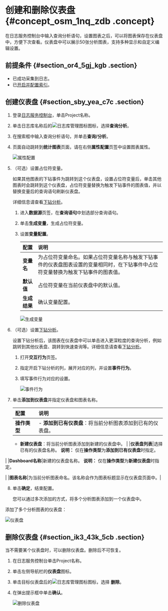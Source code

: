 # 创建和删除仪表盘 {#concept_osm_1nq_zdb .concept}

在日志服务控制台中输入查询分析语句，设置图表之后，可以将图表保存在仪表盘中，方便下次查看。仪表盘中可以展示50张分析图表，支持多种显示和自定义编辑设置。

## 前提条件 {#section_or4_5gj_kgb .section}

-   已成功采集到日志。
-   已[开启并配置索引](cn.zh-CN/用户指南/查询与分析/开启并配置索引.md)。

## 创建仪表盘 {#section_sby_yea_c7c .section}

1.  登录[日志服务控制台](https://sls.console.aliyun.com)，单击Project名称。
2.  单击日志库名称后的![日志库管理图标](http://static-aliyun-doc.oss-cn-hangzhou.aliyuncs.com/assets/img/21321/156439113453157_zh-CN.png)图标，选择**查询分析**。
3.  在搜索框中输入查询分析语句，并单击**查询/分析**。
4.  页面自动跳转到**统计图表**页面，请在右侧**属性配置**页签中设置图表属性。

    ![属性配置](http://static-aliyun-doc.oss-cn-hangzhou.aliyuncs.com/assets/img/13143/15643911345695_zh-CN.png)

5.  （可选）设置占位符变量。

    如果其他图表的下钻事件为跳转到这个仪表盘，设置占位符变量后，单击其他图表时会跳转到这个仪表盘，占位符变量替换为触发下钻事件的图表值，并以替换变量后的查询语句刷新仪表盘。

    详细信息请查看[下钻分析](cn.zh-CN/用户指南/可视化分析/仪表盘/下钻分析.md)。

    1.  进入**数据源**页签，在**查询语句**中划选部分查询语句。
    2.  单击**生成变量**，生成占位符变量。
    3.  设置**变量配置**。

        |配置|说明|
        |:-|:-|
        |**变量名**|为占位符变量命名。如果占位符变量名称与触发下钻事件的仪表盘图表设置的变量相同时，在下钻事件中占位符变量替换为触发下钻事件的图表值。|
        |**默认值**|占位符变量在当前仪表盘中的默认值。|
        |**生成结果**|确认变量配置。|

        ![生成变量](http://static-aliyun-doc.oss-cn-hangzhou.aliyuncs.com/assets/img/13143/156439113410583_zh-CN.png)

6.  （可选）设置[下钻分析](cn.zh-CN/用户指南/可视化分析/仪表盘/下钻分析.md)。

    设置下钻分析后，该图表在仪表盘中可以单击进入更深粒度的查询分析，例如跳转到其他仪表盘、跳转到快速查询等。详细信息请查看[下钻分析](cn.zh-CN/用户指南/可视化分析/仪表盘/下钻分析.md)。

    1.  打开**交互行为**页签。
    2.  指定开启下钻分析的列，展开对应的列，并设置**事件行为**。
    3.  填写事件行为对应的设置。

        ![事件行为](http://static-aliyun-doc.oss-cn-hangzhou.aliyuncs.com/assets/img/18631/156439113410243_zh-CN.png)

7.  单击**添加到仪表盘**并指定仪表盘和图表名称。

    |配置|说明|
    |:-|:-|
    |**操作类型**|     -   **添加到已有仪表盘**：将当前分析图表添加到已有的仪表盘。
    -   **新建仪表盘**：将当前分析图表添加到新建的仪表盘中。
 |
    |**仪表盘列表**|选择已有的仪表盘名称。 **说明：** 仅在**操作类型**为**添加到已有仪表盘**时指定。

 |
    |**Dashboard名称**|新建的仪表盘名称。 **说明：** 仅在**操作类型**为**新建仪表盘**时指定。

 |
    |**图表名称**|为当前分析图表命名。该名称会作为图表标题显示在仪表盘页面中。|

8.  单击**确定**，结束配置。

    您可以通过多次添加的方式，将多个分析图表添加到一个仪表盘中。


添加了多个分析图表的仪表盘：

![仪表盘](http://static-aliyun-doc.oss-cn-hangzhou.aliyuncs.com/assets/img/13143/15643911355696_zh-CN.png)

## 删除仪表盘 {#section_ik3_43k_5cb .section}

当不需要某个仪表盘时，可以删除仪表盘。删除后不可恢复。

1.  在日志服务控制台单击Project名称。
2.  单击左侧导航栏的**仪表盘**图标。
3.  单击目标仪表盘后的![日志库管理图标](http://static-aliyun-doc.oss-cn-hangzhou.aliyuncs.com/assets/img/21321/156439113453157_zh-CN.png)图标，选择 **删除**。
4.  在弹出提示框中单击**确认**。

    ![删除仪表盘](http://static-aliyun-doc.oss-cn-hangzhou.aliyuncs.com/assets/img/13143/156439113510584_zh-CN.png)


